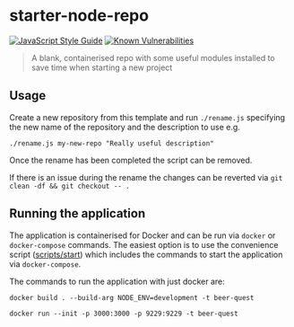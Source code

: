 # starter-node-repo

[![JavaScript Style Guide](https://img.shields.io/badge/code_style-standard-brightgreen.svg)](https://standardjs.com)
[![Known Vulnerabilities](https://snyk.io/test/github/st3v3nhunt/starter-node-repo/badge.svg)](https://snyk.io/test/github/st3v3nhunt/starter-node-repo)

> A blank, containerised repo with some useful modules installed to save time
> when starting a new project

## Usage

Create a new repository from this template and run `./rename.js` specifying the
new name of the repository and the description to use e.g.

```shell
./rename.js my-new-repo "Really useful description"
```

Once the rename has been completed the script can be removed.

If there is an issue during the rename the changes can be reverted via
`git clean -df && git checkout -- .`

## Running the application

The application is containerised for Docker and can be run via `docker` or
`docker-compose` commands. The easiest option is to use the convenience script
([scripts/start](./scripts/start)) which includes the commands to start the
application via `docker-compose`.

The commands to run the application with just docker are:

```shell
docker build . --build-arg NODE_ENV=development -t beer-quest

docker run --init -p 3000:3000 -p 9229:9229 -t beer-quest
```
